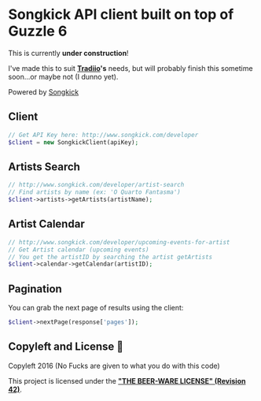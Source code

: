 # Songkick API client built on top of Guzzle 6

This is currently **under construction**!

I've made this to suit **[Tradiio](https://tradiio.com)'s** needs, but will probably finish this sometime soon...or maybe not (I dunno yet).

Powered by [Songkick](http://www.songkick.com/)

## Client

```php
// Get API Key here: http://www.songkick.com/developer
$client = new SongkickClient(apiKey);
```

## Artists Search

```php
// http://www.songkick.com/developer/artist-search
// Find artists by name (ex: 'O Quarto Fantasma')
$client->artists->getArtists(artistName);
```

## Artist Calendar

```php
// http://www.songkick.com/developer/upcoming-events-for-artist
// Get Artist calendar (upcoming events)
// You get the artistID by searching the artist getArtists
$client->calendar->getCalendar(artistID);
```

## Pagination

You can grab the next page of results using the client:

```php
$client->nextPage(response['pages']);
```

## Copyleft and License :poop:

Copyleft 2016 (No Fucks are given to what you do with this code)

This project is licensed under the **["THE BEER-WARE LICENSE" (Revision 42)](https://en.wikipedia.org/wiki/Beerware)**.